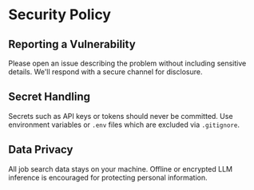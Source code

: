 # Security Policy

## Reporting a Vulnerability
Please open an issue describing the problem without including sensitive details. We'll respond with a secure channel for disclosure.

## Secret Handling
Secrets such as API keys or tokens should never be committed. Use environment variables or `.env` files which are excluded via `.gitignore`.

## Data Privacy
All job search data stays on your machine. Offline or encrypted LLM inference is encouraged for protecting personal information.
